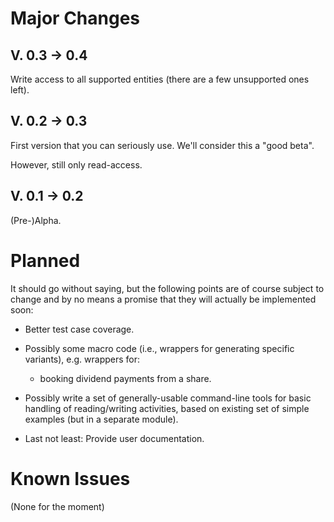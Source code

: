 # Major Changes 
## V. 0.3 &rarr; 0.4
Write access to all supported entities (there are a few unsupported ones  left).

## V. 0.2 &rarr; 0.3
First version that you can seriously use.
We'll consider this a "good beta".

However, still only read-access.

## V. 0.1 &rarr; 0.2
(Pre-)Alpha.

# Planned
It should go without saying, but the following points are of course subject to change and by no means a promise that they will actually be implemented soon:

* Better test case coverage.

* Possibly some macro code (i.e., wrappers for generating specific variants), e.g. wrappers for:

  * booking dividend payments from a share.

* Possibly write a set of generally-usable command-line tools for basic handling of reading/writing activities, based on existing set of simple examples (but in a separate module).

* Last not least: Provide user documentation.

# Known Issues
(None for the moment)